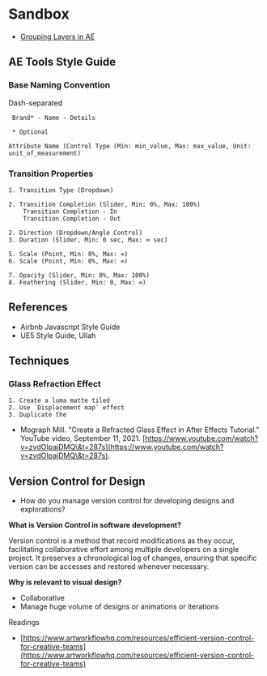 # Sandbox

* [Grouping Layers in AE](https://www.reddit.com/r/AfterEffects/comments/1bdar3o/i\_dont\_wanna\_precompose\_i\_wanna\_group/?utm\_source=share\&utm\_medium=web2x\&context=3)

## AE Tools Style Guide

### Base Naming Convention

Dash-separated

```
 Brand* - Name - Details 
 
 * Optional
```

```
Attribute Name (Control Type (Min: min_value, Max: max_value, Unit: unit_of_measurement)
```

### Transition Properties

```
1. Transition Type (Dropdown)

2. Transition Completion (Slider, Min: 0%, Max: 100%)
    Transition Completion - In
    Transition Completion - Out

2. Direction (Dropdown/Angle Control)
3. Duration (Slider, Min: 0 sec, Max: ∞ sec)

5. Scale (Point, Min: 0%, Max: ∞)
6. Scale (Point, Min: 0%, Max: ∞)

7. Opacity (Slider, Min: 0%, Max: 100%)
8. Feathering (Slider, Min: 0, Max: ∞)

```

## References

* Airbnb Javascript Style Guide
* UE5 Style Guide, Ullah

## Techniques

### Glass Refraction Effect

```
1. Create a luma matte tiled
2. Use `Displacement map` effect
3. Duplicate the 
```



* Mograph Mill. "Create a Refracted Glass Effect in After Effects Tutorial." YouTube video, September 11, 2021. [https://www.youtube.com/watch?v=zvdOIpajDMQ\&t=287s](https://www.youtube.com/watch?v=zvdOIpajDMQ\&t=287s).

## Version Control for Design

* How do you manage version control for developing designs and explorations?

**What is Version Control in software development?**

Version control is a method that record modifications as they occur, facilitating collaborative effort among multiple developers on a single project. It preserves a chronological log of changes, ensuring that specific version can be accesses and restored whenever necessary.

&#x20;**Why is relevant to visual design?**

* Collaborative
* Manage huge volume of designs or animations or iterations

Readings

* [https://www.artworkflowhq.com/resources/efficient-version-control-for-creative-teams](https://www.artworkflowhq.com/resources/efficient-version-control-for-creative-teams)
